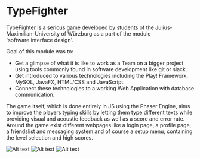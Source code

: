 # TypeFighter

TypeFighter is a serious game developed by students of the Julius-Maximilian-University of Würzburg as a part of the module  
'software interface design'. 

Goal of this module was to:
- Get a glimpse of what it is like to work as a Team on a bigger project using tools commonly found in software development like git or slack.
- Get introduced to various technologies including the Play! Framework, MySQL, JavaFX, HTML/CSS and JavaScript.
- Connect these technologies to a working Web Application with database communication.


The game itself, which is done entirely in JS using the Phaser Engine, aims to improve the players typing skills by letting them 
type different texts while providing visual and acoustic feedback as well as a score and error rate. Around the game exist different webpages
like a login page, a profile page, a friendslist and messaging system and of course a setup menu, containing the level selection and high scores.

![Alt text](http://i.imgur.com/cGCW09V.png "Setup Menu")
![Alt text](http://imgur.com/A57BEW5.png "Messaging & Friends")
![Alt text](http://imgur.com/k9bLZXH.png "Game")
